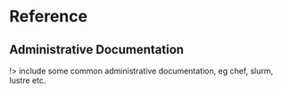 # Reference

## Administrative Documentation

!> include some common administrative documentation, eg chef, slurm, lustre etc.
